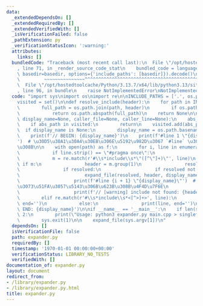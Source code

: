 ```yaml
---
data:
  _extendedDependsOn: []
  _extendedRequiredBy: []
  _extendedVerifiedWith: []
  _isVerificationFailed: false
  _pathExtension: py
  _verificationStatusIcon: ':warning:'
  attributes:
    links: []
  bundledCode: "Traceback (most recent call last):\n  File \"/opt/hostedtoolcache/Python/3.13.7/x64/lib/python3.13/site-packages/onlinejudge_verify/documentation/build.py\"\
    , line 71, in _render_source_code_stat\n    bundled_code = language.bundle(stat.path,\
    \ basedir=basedir, options={'include_paths': [basedir]}).decode()\n          \
    \         ~~~~~~~~~~~~~~~^^^^^^^^^^^^^^^^^^^^^^^^^^^^^^^^^^^^^^^^^^^^^^^^^^^^^^^^^^^^^^^^^^\n\
    \  File \"/opt/hostedtoolcache/Python/3.13.7/x64/lib/python3.13/site-packages/onlinejudge_verify/languages/python.py\"\
    , line 96, in bundle\n    raise NotImplementedError\nNotImplementedError\n"
  code: "import sys\nimport os\nimport re\n\nINCLUDE_PATHS = ['.', os.path.expanduser('~/compro/library')]\n\
    visited = set()\n\ndef resolve_include(header):\n    for path in INCLUDE_PATHS:\n\
    \        full_path = os.path.join(path, header)\n        if os.path.isfile(full_path):\n\
    \            return os.path.abspath(full_path)\n    return None\n\ndef expand_file(path,\
    \ display_name=None, caller_file=None, caller_line=None):\n    abs_path = os.path.abspath(path)\n\
    \    if abs_path in visited:\n        return\n    visited.add(abs_path)\n\n  \
    \  if display_name is None:\n        display_name = os.path.basename(path)\n\n\
    \    print(f'// BEGIN: {display_name}')\n    print(f'#line 1 \"{display_name}\"\
    ')  # \u30D5\u30A1\u30A4\u30EB\u306E\u5192\u982D\u3067 `#line` \u3092\u5165\u308C\
    \u308B\n\n    with open(path) as f:\n        for i, line in enumerate(f, start=1):\n\
    \            if line.strip() == \"#pragma once\":\n                continue\n\n\
    \            m = re.match(r'#\\s*include\\s*\"([^\"]+)\"', line)\n           \
    \ if m:\n                header = m.group(1)\n                resolved = resolve_include(header)\n\
    \                if resolved:\n                    if resolved not in visited:\n\
    \                        expand_file(resolved, header, display_name, i + 1)\n\
    \                    print(f'#line {i + 1} \"{display_name}\"')  # \u2190 \u547C\
    \u3073\u51FA\u3057\u5143\u306B\u623B\u308B\u4F4D\u7F6E\n                else:\n\
    \                    print(f'// [warning] include not found: {header}')\n    \
    \        elif re.match(r'#\\s*include\\s*<[^>]+>', line):\n                print(line,\
    \ end='')\n            else:\n                print(line, end='')\n\n    print(f'//\
    \ END: {display_name}')\n\nif __name__ == '__main__':\n    if len(sys.argv) !=\
    \ 2:\n        print(\"Usage: python3 expander.py main.cpp > singlefile.cpp\")\n\
    \        sys.exit(1)\n\n    expand_file(sys.argv[1])\n"
  dependsOn: []
  isVerificationFile: false
  path: expander.py
  requiredBy: []
  timestamp: '1970-01-01 00:00:00+00:00'
  verificationStatus: LIBRARY_NO_TESTS
  verifiedWith: []
documentation_of: expander.py
layout: document
redirect_from:
- /library/expander.py
- /library/expander.py.html
title: expander.py
---
```

